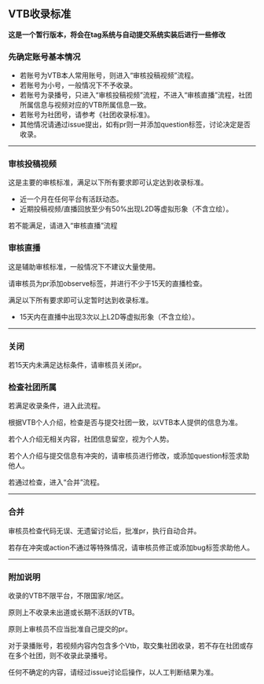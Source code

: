 ## VTB收录标准

**这是一个暂行版本，将会在tag系统与自动提交系统实装后进行一些修改**

### 先确定账号基本情况

- 若账号为VTB本人常用账号，则进入“审核投稿视频”流程。
- 若账号为小号，一般情况下不予收录。
- 若账号为录播号，只进入“审核投稿视频”流程，不进入“审核直播”流程，社团所属信息与视频对应的VTB所属信息一致。
- 若账号为社团号，请参考《社团收录标准》。
- 其他情况请通过issue提出，如有pr则一并添加question标签，讨论决定是否收录。

---

### 审核投稿视频

这是主要的审核标准，满足以下所有要求即可认定达到收录标准。

- 近一个月在任何平台有活跃动态。
- 近期投稿视频/直播回放至少有50%出现L2D等虚拟形象（不含立绘）。

若不能满足，请进入“审核直播”流程


### 审核直播

这是辅助审核标准，一般情况下不建议大量使用。

请审核员为pr添加observe标签，并进行不少于15天的直播检查。

满足以下所有要求即可认定暂时达到收录标准。

- 15天内在直播中出现3次以上L2D等虚拟形象（不含立绘）。

---

### 关闭

若15天内未满足达标条件，请审核员关闭pr。


### 检查社团所属

若满足收录条件，进入此流程。

根据VTB个人介绍，检查是否与提交社团一致，以VTB本人提供的信息为准。

若个人介绍无相关内容，社团信息留空，视为个人势。

若个人介绍与提交信息有冲突的，请审核员进行修改，或添加question标签求助他人。

若通过检查，进入“合并”流程。

---

### 合并

审核员检查代码无误、无遗留讨论后，批准pr，执行自动合并。

若存在冲突或action不通过等特殊情况，请审核员修正或添加bug标签求助他人。

---

### 附加说明

收录的VTB不限平台，不限国家/地区。

原则上不收录未出道或长期不活跃的VTB。

原则上审核员不应当批准自己提交的pr。

对于录播账号，若视频内容内包含多个Vtb，取交集社团收录，若不存在社团或存在多个社团，则不收录此录播号。

任何不确定的内容，请经过issue讨论后操作，以人工判断结果为准。
